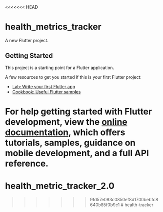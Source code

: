 <<<<<<< HEAD
# health_metrics_tracker

A new Flutter project.

## Getting Started

This project is a starting point for a Flutter application.

A few resources to get you started if this is your first Flutter project:

- [Lab: Write your first Flutter app](https://docs.flutter.dev/get-started/codelab)
- [Cookbook: Useful Flutter samples](https://docs.flutter.dev/cookbook)

For help getting started with Flutter development, view the
[online documentation](https://docs.flutter.dev/), which offers tutorials,
samples, guidance on mobile development, and a full API reference.
=======
# health_metric_tracker_2.0
>>>>>>> 9fd57e083c0850ef8d1700bebfc8640b85f0b9c1
#   h e a l t h - t r a c k e r  
 